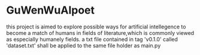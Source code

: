 # GuWenWuAIpoet
this project is aimed to explore possible ways for artificial intellegence to become a match of humans in fields of literature,which is commonly viewed as especially humanely fields.
a txt file contained in tag 'v0.1.0' called 'dataset.txt' shall be applied to the same file holder as main.py
